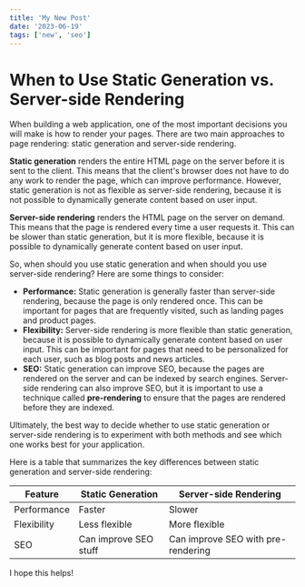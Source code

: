 ```yaml
---
title: 'My New Post'
date: '2023-06-19'
tags: ['new', 'seo']
---
```

# When to Use Static Generation vs. Server-side Rendering

When building a web application, one of the most important decisions you will make is how to render your pages. There are two main approaches to page rendering: static generation and server-side rendering.

**Static generation** renders the entire HTML page on the server before it is sent to the client. This means that the client's browser does not have to do any work to render the page, which can improve performance. However, static generation is not as flexible as server-side rendering, because it is not possible to dynamically generate content based on user input.

**Server-side rendering** renders the HTML page on the server on demand. This means that the page is rendered every time a user requests it. This can be slower than static generation, but it is more flexible, because it is possible to dynamically generate content based on user input.

So, when should you use static generation and when should you use server-side rendering? Here are some things to consider:

* **Performance:** Static generation is generally faster than server-side rendering, because the page is only rendered once. This can be important for pages that are frequently visited, such as landing pages and product pages.
* **Flexibility:** Server-side rendering is more flexible than static generation, because it is possible to dynamically generate content based on user input. This can be important for pages that need to be personalized for each user, such as blog posts and news articles.
* **SEO:** Static generation can improve SEO, because the pages are rendered on the server and can be indexed by search engines. Server-side rendering can also improve SEO, but it is important to use a technique called **pre-rendering** to ensure that the pages are rendered before they are indexed.

Ultimately, the best way to decide whether to use static generation or server-side rendering is to experiment with both methods and see which one works best for your application.

Here is a table that summarizes the key differences between static generation and server-side rendering:

| Feature | Static Generation | Server-side Rendering |
|---|---|---|
| Performance | Faster | Slower |
| Flexibility | Less flexible | More flexible |
| SEO | Can improve SEO stuff | Can improve SEO with pre-rendering |

I hope this helps!
